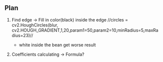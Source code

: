 ## Plan
1. Find edge -> Fill in color(black) inside the edge
    //circles = cv2.HoughCircles(blur, cv2.HOUGH_GRADIENT,1,20,param1=50,param2=10,minRadius=5,maxRadius=23)//
    - white inside the bean get worse result


2. Coefficients calculating -> Formula?
